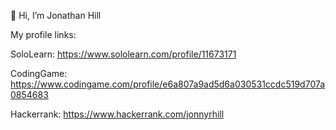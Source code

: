 👋 Hi, I’m Jonathan Hill

My profile links:

SoloLearn: https://www.sololearn.com/profile/11673171

CodingGame: https://www.codingame.com/profile/e6a807a9ad5d6a030531ccdc519d707a0854683

Hackerrank: https://www.hackerrank.com/jonnyrhill
